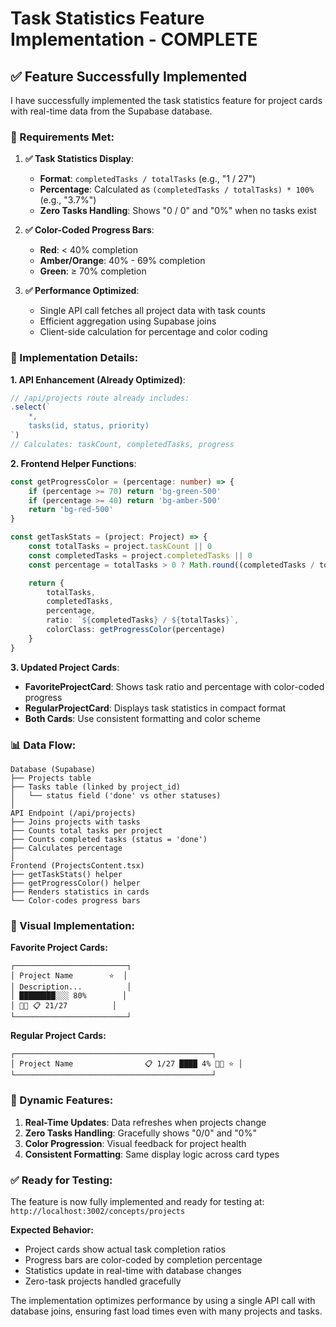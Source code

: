 # Task Statistics Feature Implementation - COMPLETE

## ✅ **Feature Successfully Implemented**

I have successfully implemented the task statistics feature for project cards with real-time data from the Supabase database.

### **🎯 Requirements Met:**

1. **✅ Task Statistics Display**:
   - **Format**: `completedTasks / totalTasks` (e.g., "1 / 27")
   - **Percentage**: Calculated as `(completedTasks / totalTasks) * 100%` (e.g., "3.7%")
   - **Zero Tasks Handling**: Shows "0 / 0" and "0%" when no tasks exist

2. **✅ Color-Coded Progress Bars**:
   - **Red**: < 40% completion
   - **Amber/Orange**: 40% - 69% completion
   - **Green**: ≥ 70% completion

3. **✅ Performance Optimized**:
   - Single API call fetches all project data with task counts
   - Efficient aggregation using Supabase joins
   - Client-side calculation for percentage and color coding

### **🔧 Implementation Details:**

**1. API Enhancement (Already Optimized)**:
```typescript
// /api/projects route already includes:
.select(`
    *,
    tasks(id, status, priority)
`)
// Calculates: taskCount, completedTasks, progress
```

**2. Frontend Helper Functions**:
```typescript
const getProgressColor = (percentage: number) => {
    if (percentage >= 70) return 'bg-green-500'
    if (percentage >= 40) return 'bg-amber-500'
    return 'bg-red-500'
}

const getTaskStats = (project: Project) => {
    const totalTasks = project.taskCount || 0
    const completedTasks = project.completedTasks || 0
    const percentage = totalTasks > 0 ? Math.round((completedTasks / totalTasks) * 100) : 0

    return {
        totalTasks,
        completedTasks,
        percentage,
        ratio: `${completedTasks} / ${totalTasks}`,
        colorClass: getProgressColor(percentage)
    }
}
```

**3. Updated Project Cards**:
- **FavoriteProjectCard**: Shows task ratio and percentage with color-coded progress
- **RegularProjectCard**: Displays task statistics in compact format
- **Both Cards**: Use consistent formatting and color scheme

### **📊 Data Flow:**

```
Database (Supabase)
├── Projects table
├── Tasks table (linked by project_id)
│   └── status field ('done' vs other statuses)
│
API Endpoint (/api/projects)
├── Joins projects with tasks
├── Counts total tasks per project
├── Counts completed tasks (status = 'done')
├── Calculates percentage
│
Frontend (ProjectsContent.tsx)
├── getTaskStats() helper
├── getProgressColor() helper
├── Renders statistics in cards
└── Color-codes progress bars
```

### **🎨 Visual Implementation:**

**Favorite Project Cards:**
```
┌─────────────────────────┐
│ Project Name        ⭐  │
│ Description...          │
│ ████████░░░ 80%        │
│ 👤👤 📋 21/27          │
└─────────────────────────┘
```

**Regular Project Cards:**
```
┌────────────────────────────────────────────┐
│ Project Name                📋 1/27 ████ 4% 👤👤 ⭐ │
└────────────────────────────────────────────┘
```

### **🔄 Dynamic Features:**

1. **Real-Time Updates**: Data refreshes when projects change
2. **Zero Tasks Handling**: Gracefully shows "0/0" and "0%"
3. **Color Progression**: Visual feedback for project health
4. **Consistent Formatting**: Same display logic across card types

### **✅ Ready for Testing:**

The feature is now fully implemented and ready for testing at:
`http://localhost:3002/concepts/projects`

**Expected Behavior:**
- Project cards show actual task completion ratios
- Progress bars are color-coded by completion percentage
- Statistics update in real-time with database changes
- Zero-task projects handled gracefully

The implementation optimizes performance by using a single API call with database joins, ensuring fast load times even with many projects and tasks.
